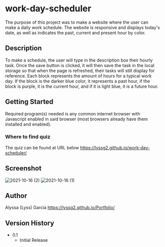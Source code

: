 # work-day-scheduler

The purpose of this project was to make a website where the user can make a daily work schedule. The website is responsive and displays today's date, as well as indicates the past, current and present hour by color.

## Description

To make a schedule, the user will type in the description box their hourly task. Once the save button is clicked, it will then save the task in the local storage so that when the page is refreshed, their tasks will still display for reference. Each block represents the amount of hours for a typical work day. If the block is the darker blue color, it represents a past hour, if the block is purple, it is the current hour, and if it is light blue, it is a future hour.

## Getting Started

Required program(s) needed is any common internet browser with Javascript enabled in said browser (most browsers already have them installed and enabled).

### Where to find quiz

The quiz can be found at URL below
https://lyssg2.github.io/work-day-scheduler/

## Screenshot

![2021-10-16 (2)](https://user-images.githubusercontent.com/89744530/137602342-fc75619a-4832-4e8d-b4dc-c302d11da5b0.png)
![2021-10-16 (1)](https://user-images.githubusercontent.com/89744530/137602348-3381a95c-02d5-4840-b360-5dbc59962e1f.png)

## Author

Alyssa (Lyss) Garcia
https://lyssg2.github.io/Portfolio/ 

## Version History
* 0.1
    * Initial Release
